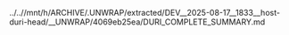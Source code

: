 ../..//mnt/h/ARCHIVE/.UNWRAP/extracted/DEV__2025-08-17__1833__host-duri-head/__UNWRAP/4069eb25ea/DURI_COMPLETE_SUMMARY.md